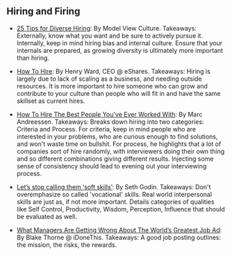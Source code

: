 ## Hiring and Firing

- [25 Tips for Diverse
  Hiring](https://modelviewculture.com/pieces/25-tips-for-diverse-hiring): By 
  Model View Culture. Takeaways: Externally, know what you want and be sure to
  actively pursue it. Internally, keep in mind hiring bias and internal culture.
  Ensure that your internals are prepared, as growing diversity is ultimately
  more important than hiring.

- [How To Hire](https://medium.com/eshares-blog/how-to-hire-34f4ded5f176): By
  Henry Ward, CEO @ eShares. Takeaways: Hiring is largely due to lack of scaling
  as a business, and needing outside resources. It is more important to hire
  someone who can grow and contribute to your culture than people who will fit
  in and have the same skillset as current hires.

- [How To Hire The Best People You've Ever Worked
  With](http://pmarchive.com/how_to_hire_the_best_people.html): By Marc
  Andreessen. Takeaways: Breaks down hiring into two categories: Criteria and
  Process. For criteria, keep in mind people who are interested in your
  problems, who are curious enough to find solutions, and won't waste time on
  bullshit. For process, he highlights that a lot of companies sort of hire
  randomly, with interviewers doing their own thing and so different
  combinations giving different results. Injecting some sense of consistency
  should lead to evening out your interviewing process.

- [Let’s stop calling them ‘soft
  skills’](https://itsyourturnblog.com/lets-stop-calling-them-soft-skills-9cc27ec09ecb#.m0rq6bldu):
  By Seth Godin. Takeaways: Don't overemphasize so called 'vocational' skills.
  Real world interpersonal skills are just as, if not more important. Details
  categories of qualities like Self Control, Productivity, Wisdom, Perception,
  Influence that should be evaluated as well.

- [What Managers Are Getting Wrong About The World’s Greatest Job
  Ad](http://blog.idonethis.com/greatest-job-ad/): By Blake Thorne @ iDoneThis.
  Takeaways: A good job posting outlines: the mission, the risks, the rewards.
